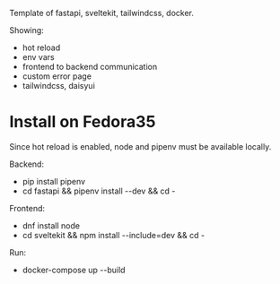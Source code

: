 Template of fastapi, sveltekit, tailwindcss, docker.

Showing:

- hot reload
- env vars
- frontend to backend communication
- custom error page
- tailwindcss, daisyui

# Install on Fedora35

Since hot reload is enabled, node and pipenv must be available locally.

Backend:

- pip install pipenv
- cd fastapi && pipenv install --dev && cd -

Frontend:

- dnf install node
- cd sveltekit && npm install --include=dev && cd -

Run:

- docker-compose up --build
